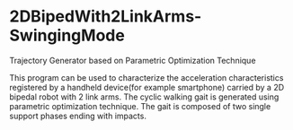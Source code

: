 # 2DBipedWith2LinkArms-SwingingMode
Trajectory Generator based on Parametric Optimization Technique

This program can be used to characterize the acceleration characteristics registered by a handheld device(for example smartphone) carried by a 2D bipedal robot with 2 link arms. The cyclic walking gait is generated using parametric optimization technique. The gait is composed of two single support phases ending with impacts. 

